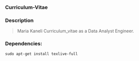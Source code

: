 ### Curriculum-Vitae

### Description

> Maria Kaneli Curriculum_vitae as a Data Analyst Engineer.

### Dependencies:

```
sudo apt-get install texlive-full
```
